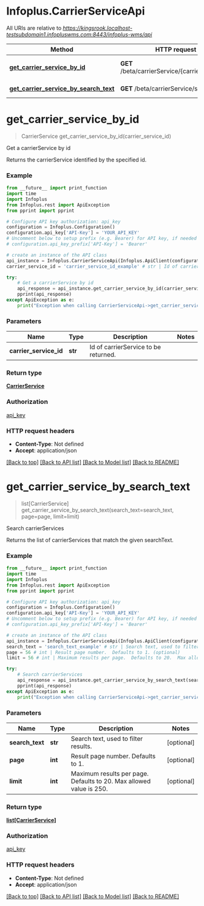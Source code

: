 # Infoplus.CarrierServiceApi

All URIs are relative to *https://kingsrook.localhost-testsubdomain1.infopluswms.com:8443/infoplus-wms/api*

Method | HTTP request | Description
------------- | ------------- | -------------
[**get_carrier_service_by_id**](CarrierServiceApi.md#get_carrier_service_by_id) | **GET** /beta/carrierService/{carrierServiceId} | Get a carrierService by id
[**get_carrier_service_by_search_text**](CarrierServiceApi.md#get_carrier_service_by_search_text) | **GET** /beta/carrierService/search | Search carrierServices


# **get_carrier_service_by_id**
> CarrierService get_carrier_service_by_id(carrier_service_id)

Get a carrierService by id

Returns the carrierService identified by the specified id.

### Example
```python
from __future__ import print_function
import time
import Infoplus
from Infoplus.rest import ApiException
from pprint import pprint

# Configure API key authorization: api_key
configuration = Infoplus.Configuration()
configuration.api_key['API-Key'] = 'YOUR_API_KEY'
# Uncomment below to setup prefix (e.g. Bearer) for API key, if needed
# configuration.api_key_prefix['API-Key'] = 'Bearer'

# create an instance of the API class
api_instance = Infoplus.CarrierServiceApi(Infoplus.ApiClient(configuration))
carrier_service_id = 'carrier_service_id_example' # str | Id of carrierService to be returned.

try:
    # Get a carrierService by id
    api_response = api_instance.get_carrier_service_by_id(carrier_service_id)
    pprint(api_response)
except ApiException as e:
    print("Exception when calling CarrierServiceApi->get_carrier_service_by_id: %s\n" % e)
```

### Parameters

Name | Type | Description  | Notes
------------- | ------------- | ------------- | -------------
 **carrier_service_id** | **str**| Id of carrierService to be returned. | 

### Return type

[**CarrierService**](CarrierService.md)

### Authorization

[api_key](../README.md#api_key)

### HTTP request headers

 - **Content-Type**: Not defined
 - **Accept**: application/json

[[Back to top]](#) [[Back to API list]](../README.md#documentation-for-api-endpoints) [[Back to Model list]](../README.md#documentation-for-models) [[Back to README]](../README.md)

# **get_carrier_service_by_search_text**
> list[CarrierService] get_carrier_service_by_search_text(search_text=search_text, page=page, limit=limit)

Search carrierServices

Returns the list of carrierServices that match the given searchText.

### Example
```python
from __future__ import print_function
import time
import Infoplus
from Infoplus.rest import ApiException
from pprint import pprint

# Configure API key authorization: api_key
configuration = Infoplus.Configuration()
configuration.api_key['API-Key'] = 'YOUR_API_KEY'
# Uncomment below to setup prefix (e.g. Bearer) for API key, if needed
# configuration.api_key_prefix['API-Key'] = 'Bearer'

# create an instance of the API class
api_instance = Infoplus.CarrierServiceApi(Infoplus.ApiClient(configuration))
search_text = 'search_text_example' # str | Search text, used to filter results. (optional)
page = 56 # int | Result page number.  Defaults to 1. (optional)
limit = 56 # int | Maximum results per page.  Defaults to 20.  Max allowed value is 250. (optional)

try:
    # Search carrierServices
    api_response = api_instance.get_carrier_service_by_search_text(search_text=search_text, page=page, limit=limit)
    pprint(api_response)
except ApiException as e:
    print("Exception when calling CarrierServiceApi->get_carrier_service_by_search_text: %s\n" % e)
```

### Parameters

Name | Type | Description  | Notes
------------- | ------------- | ------------- | -------------
 **search_text** | **str**| Search text, used to filter results. | [optional] 
 **page** | **int**| Result page number.  Defaults to 1. | [optional] 
 **limit** | **int**| Maximum results per page.  Defaults to 20.  Max allowed value is 250. | [optional] 

### Return type

[**list[CarrierService]**](CarrierService.md)

### Authorization

[api_key](../README.md#api_key)

### HTTP request headers

 - **Content-Type**: Not defined
 - **Accept**: application/json

[[Back to top]](#) [[Back to API list]](../README.md#documentation-for-api-endpoints) [[Back to Model list]](../README.md#documentation-for-models) [[Back to README]](../README.md)

